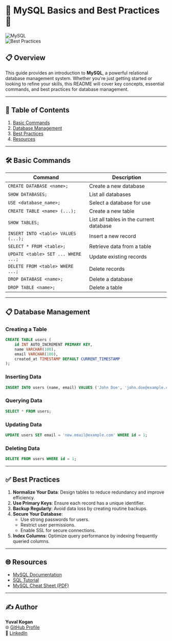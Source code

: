 # 🐬 MySQL Basics and Best Practices 💾  

![MySQL](https://img.shields.io/badge/MySQL-DatabaseManagement-blue?style=flat-square)  
![Best Practices](https://img.shields.io/badge/Best%20Practices-Essential-green?style=flat-square)  

## 📋 Overview  
This guide provides an introduction to **MySQL**, a powerful relational database management system. Whether you're just getting started or looking to refine your skills, this README will cover key concepts, essential commands, and best practices for database management.  

---

## 📂 Table of Contents   
1. [Basic Commands](#-basic-commands)  
2. [Database Management](#-database-management)  
3. [Best Practices](#-best-practices)  
4. [Resources](#-resources)  

---

## 🛠️ Basic Commands  
| **Command**                              | **Description**                            |  
|------------------------------------------|--------------------------------------------|  
| `CREATE DATABASE <name>;`               | Create a new database                      |  
| `SHOW DATABASES;`                       | List all databases                         |  
| `USE <database_name>;`                  | Select a database for use                  |  
| `CREATE TABLE <name> (...);`            | Create a new table                         |  
| `SHOW TABLES;`                          | List all tables in the current database    |  
| `INSERT INTO <table> VALUES (...);`     | Insert a new record                        |  
| `SELECT * FROM <table>;`                | Retrieve data from a table                 |  
| `UPDATE <table> SET ... WHERE ...;`     | Update existing records                    |  
| `DELETE FROM <table> WHERE ...;`        | Delete records                             |  
| `DROP DATABASE <name>;`                 | Delete a database                          |  
| `DROP TABLE <name>;`                    | Delete a table                             |  

---

## 📋 Database Management  

### Creating a Table  
```sql
CREATE TABLE users (
    id INT AUTO_INCREMENT PRIMARY KEY,  
    name VARCHAR(100),  
    email VARCHAR(100),  
    created_at TIMESTAMP DEFAULT CURRENT_TIMESTAMP  
);
```  

### Inserting Data  
```sql
INSERT INTO users (name, email) VALUES ('John Doe', 'john.doe@example.com');  
```  

### Querying Data  
```sql
SELECT * FROM users;  
```  

### Updating Data  
```sql
UPDATE users SET email = 'new.email@example.com' WHERE id = 1;  
```  

### Deleting Data  
```sql
DELETE FROM users WHERE id = 1;  
```  

---

## ✅ Best Practices  
1. **Normalize Your Data**: Design tables to reduce redundancy and improve efficiency.  
2. **Use Primary Keys**: Ensure each record has a unique identifier.  
3. **Backup Regularly**: Avoid data loss by creating routine backups.  
4. **Secure Your Database**:  
   - Use strong passwords for users.  
   - Restrict user permissions.  
   - Enable SSL for secure connections.  
5. **Index Columns**: Optimize query performance by indexing frequently queried columns.  

---

## 🌐 Resources  
- [MySQL Documentation](https://dev.mysql.com/doc/)  
- [SQL Tutorial](https://www.w3schools.com/sql/)  
- [MySQL Cheat Sheet (PDF)](https://cheatography.com/davechild/cheat-sheets/mysql/)  

---

## ✍️ Author  
**Yuval Kogan**    
🌐 [GitHub Profile](https://github.com/KoganTheDev)  
📇 [LinkedIn](https://www.linkedin.com/in/yuval-kogan)  
